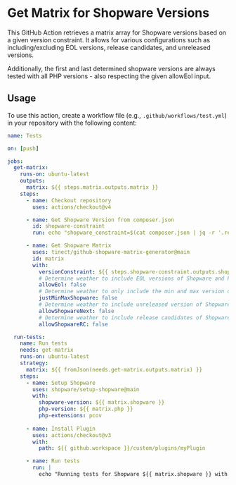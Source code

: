 # Get Matrix for Shopware Versions

This GitHub Action retrieves a matrix array for Shopware versions based on a given version constraint.
It allows for various configurations such as including/excluding EOL versions, release candidates, and unreleased versions.

Additionally, the first and last determined shopware versions are always tested with all PHP versions - also respecting the given allowEol input.

## Usage

To use this action, create a workflow file (e.g., `.github/workflows/test.yml`) in your repository with the following content:

```yaml
name: Tests

on: [push]

jobs:
  get-matrix:
    runs-on: ubuntu-latest
    outputs:
      matrix: ${{ steps.matrix.outputs.matrix }}
    steps:
      - name: Checkout repository
        uses: actions/checkout@v4

      - name: Get Shopware Version from composer.json
        id: shopware-constraint
        run: echo "shopware_constraint=$(cat composer.json | jq -r '.require."shopware/core"')" >> $GITHUB_OUTPUT

      - name: Get Shopware Matrix
        uses: tinect/github-shopware-matrix-generator@main
        id: matrix
        with:
          versionConstraint: ${{ steps.shopware-constraint.outputs.shopware_constraint }}
          # Determine weather to include EOL versions of Shopware and PHP.
          allowEol: false
          # Determine weather to only include the min and max version of Shopware - otherwise all minor versions in between are included.
          justMinMaxShopware: false
          # Determine weather to include unreleased version of Shopware - respecting the version constraint.
          allowShopwareNext: false
          # Determine weather to include release candidates of Shopware.
          allowShopwareRC: false

  run-tests:
    name: Run tests
    needs: get-matrix
    runs-on: ubuntu-latest
    strategy:
      matrix: ${{ fromJson(needs.get-matrix.outputs.matrix) }}
    steps:
      - name: Setup Shopware
        uses: shopware/setup-shopware@main
        with:
          shopware-version: ${{ matrix.shopware }}
          php-version: ${{ matrix.php }}
          php-extensions: pcov
          
      - name: Install Plugin
        uses: actions/checkout@v3
        with:
          path: ${{ github.workspace }}/custom/plugins/myPlugin

      - name: Run tests
        run: |
          echo "Running tests for Shopware ${{ matrix.shopware }} with PHP ${{ matrix.php }}"
```
